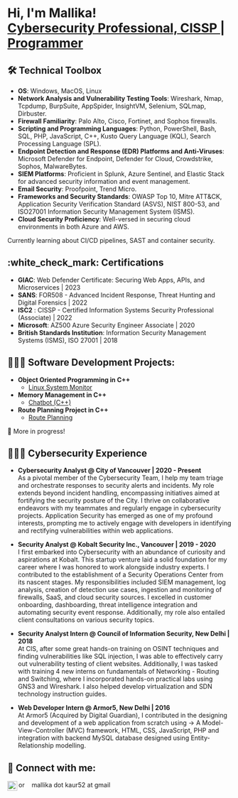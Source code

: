 <h1>Hi, I'm Mallika! <br/> <a href="https://www.linkedin.com/in/mallikaoberoi/">Cybersecurity Professional, CISSP </a> | <a href="https://github.com/mallika05">Programmer</a> </h1>
	
<h2>🛠️ Technical Toolbox</h2>

- **OS**: Windows, MacOS, Linux
- **Network Analysis and Vulnerability Testing Tools**: Wireshark, Nmap, Tcpdump, BurpSuite, AppSpider, InsightVM, Selenium, SQLmap, Dirbuster.
- **Firewall Familiarity**: Palo Alto, Cisco, Fortinet, and Sophos firewalls.
- **Scripting and Programming Languages**: Python, PowerShell, Bash, SQL, PHP, JavaScript, C++, Kusto Query Language (KQL), Search Processing Language (SPL).
- **Endpoint Detection and Response (EDR) Platforms and Anti-Viruses**: Microsoft Defender for Endpoint, Defender for Cloud, Crowdstrike, Sophos, MalwareBytes.
- **SIEM Platforms**: Proficient in Splunk, Azure Sentinel, and Elastic Stack for advanced security information and event management.
- **Email Security**: Proofpoint, Trend Micro. 
- **Frameworks and Security Standards**: OWASP Top 10, Mitre ATT&CK, Application Security Verification Standard (ASVS), NIST 800-53, and ISO27001 Information Security Management System (ISMS).
- **Cloud Security Proficiency**: Well-versed in securing cloud environments in both Azure and AWS.

Currently learning about CI/CD pipelines, SAST and container security.

<h2>:white_check_mark: Certifications</h2>

- **GIAC**: Web Defender Certificate: Securing Web Apps, APIs, and Microservices | 2023
- **SANS**: FOR508 - Advanced Incident Response, Threat Hunting and Digital Forensics | 2022
- **ISC2** : CISSP - Certified Information Systems Security Professional (Associate) | 2022
- **Microsoft**: AZ500 Azure Security Engineer Associate | 2020
- **British Standards Institution**: Information Security Management Systems (ISMS), ISO 27001 | 2018


<h2>👩🏻‍💻 Software Development Projects:</h2>

- <b>Object Oriented Programming in C++</b>
  - [Linux System Monitor](https://github.com/Mallika05/CppND-System-Monitor)
- <b>Memory Management in C++</b>
  - [Chatbot (C++)](https://github.com/Mallika05/CppND-Memory-Management-Chatbot)
- <b>Route Planning Project in C++</b>
  - [Route Planning](https://github.com/Mallika05/CppND-Route-Planning-Project)
 
:construction: More in progress!
 
<h2>🕵🏻‍♀️ Cybersecurity Experience</h2>

- <b>Cybersecurity Analyst @ City of Vancouver | 2020 - Present</b></br>
As a pivotal member of the Cybersecurity Team, I help my team triage and orchestrate responses to security alerts and incidents. My role extends beyond incident handling, encompassing initiatives aimed at fortifying the security posture of the City. I thrive on collaborative endeavors with my teammates and regularly engage in cybersecurity projects. Application Security has emerged as one of my profound interests, prompting me to actively engage with developers in identifying and rectifying vulnerabilities within web applications. 
    
- <b>Security Analyst @ Kobalt Security Inc., Vancouver | 2019 - 2020 </b></br>
I first embarked into Cybersecurity with an abundance of curiosity and aspirations at Kobalt. This startup venture laid a solid foundation for my career where I was honored to work alongside industry experts. I contributed to the establishment of a Security Operations Center from its nascent stages. My responsibilities included SIEM management, log analysis, creation of detection use cases, ingestion and monitoring of firewalls, SaaS, and cloud security sources. I excelled in customer onboarding, dashboarding, threat intelligence integration and automating security event response. Additionally, my role also entailed client consultations on various security topics.

- <b>Security Analyst Intern @ Council of Information Security,  New Delhi | 2018 </b></br>
At CIS, after some great hands-on training on OSINT techniques and finding vulnerabilities like SQL injection, I was able to effectively carry out vulnerability testing of client websites. Additionally, I was tasked with training 4 new interns on fundamentals of Networking - Routing and Switching, where I incorporated hands-on practical labs using GNS3 and Wireshark. I also helped develop virtualization and SDN technology instruction guides.

- <b>Web Developer Intern @ Armor5, New Delhi | 2016 </b></br>
At Armor5 (Acquired by Digital Guardian), I contributed in the designing and development of a web application from scratch using -> A Model-View-Controller (MVC) framework, HTML, CSS, JavaScript, PHP and integration with backend MySQL database designed using Entity-Relationship modelling.

<h2> 🤳 Connect with me:</h2>

[<img align="left" alt="MallikaOberoi | LinkedIn" width="22px" src="https://img.icons8.com/color/48/000000/linkedin.png" />][linkedin]

[linkedin]:https://linkedin.com/in/mallikaoberoi 
or &nbsp;&nbsp; mallika dot kaur52 at gmail


<!--
Here are some ideas to get you started:

- 🔭 I’m currently working on ...
- 🌱 I’m currently learning ...
- 👯 I’m looking to collaborate on ...
- 🤔 I’m looking for help with ...
- 💬 Ask me about ...
- 📫 How to reach me: ...
- 😄 Pronouns: ...
- ⚡ Fun fact: ...

(https://icons8.com/icon/13930/linkedin)
-->
